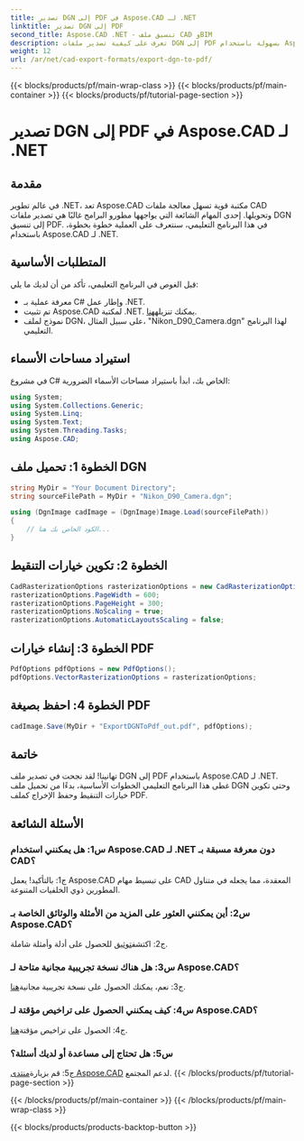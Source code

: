```yaml
---
title: تصدير DGN إلى PDF في Aspose.CAD لـ .NET
linktitle: تصدير DGN إلى PDF
second_title: Aspose.CAD .NET - تنسيق ملف CAD وBIM
description: تعرف على كيفية تصدير ملفات DGN إلى PDF بسهولة باستخدام Aspose.CAD لـ .NET. دليل خطوة بخطوة للتعامل السلس مع ملفات CAD.
weight: 12
url: /ar/net/cad-export-formats/export-dgn-to-pdf/
---
```


{{< blocks/products/pf/main-wrap-class >}}
{{< blocks/products/pf/main-container >}}
{{< blocks/products/pf/tutorial-page-section >}}

# تصدير DGN إلى PDF في Aspose.CAD لـ .NET

## مقدمة

في عالم تطوير .NET، تعد Aspose.CAD مكتبة قوية تسهل معالجة ملفات CAD وتحويلها. إحدى المهام الشائعة التي يواجهها مطورو البرامج غالبًا هي تصدير ملفات DGN إلى تنسيق PDF. في هذا البرنامج التعليمي، سنتعرف على العملية خطوة بخطوة، باستخدام Aspose.CAD لـ .NET.

## المتطلبات الأساسية

قبل الغوص في البرنامج التعليمي، تأكد من أن لديك ما يلي:

- معرفة عملية بـ C# وإطار عمل .NET.
-  تم تثبيت Aspose.CAD لمكتبة .NET. يمكنك تنزيله[هنا](https://releases.aspose.com/cad/net/).
- نموذج لملف DGN، على سبيل المثال، "Nikon_D90_Camera.dgn" لهذا البرنامج التعليمي.

## استيراد مساحات الأسماء

في مشروع C# الخاص بك، ابدأ باستيراد مساحات الأسماء الضرورية:

```csharp
using System;
using System.Collections.Generic;
using System.Linq;
using System.Text;
using System.Threading.Tasks;
using Aspose.CAD;
```

## الخطوة 1: تحميل ملف DGN

```csharp
string MyDir = "Your Document Directory";
string sourceFilePath = MyDir + "Nikon_D90_Camera.dgn";

using (DgnImage cadImage = (DgnImage)Image.Load(sourceFilePath))
{
    // الكود الخاص بك هنا...
}
```

## الخطوة 2: تكوين خيارات التنقيط

```csharp
CadRasterizationOptions rasterizationOptions = new CadRasterizationOptions();
rasterizationOptions.PageWidth = 600;
rasterizationOptions.PageHeight = 300;
rasterizationOptions.NoScaling = true;
rasterizationOptions.AutomaticLayoutsScaling = false;
```

## الخطوة 3: إنشاء خيارات PDF

```csharp
PdfOptions pdfOptions = new PdfOptions();
pdfOptions.VectorRasterizationOptions = rasterizationOptions;
```

## الخطوة 4: احفظ بصيغة PDF

```csharp
cadImage.Save(MyDir + "ExportDGNToPdf_out.pdf", pdfOptions);
```

## خاتمة

تهانينا! لقد نجحت في تصدير ملف DGN إلى PDF باستخدام Aspose.CAD لـ .NET. غطى هذا البرنامج التعليمي الخطوات الأساسية، بدءًا من تحميل ملف DGN وحتى تكوين خيارات التنقيط وحفظ الإخراج كملف PDF.

## الأسئلة الشائعة

### س1: هل يمكنني استخدام Aspose.CAD لـ .NET دون معرفة مسبقة بـ CAD؟

ج1: بالتأكيد! يعمل Aspose.CAD على تبسيط مهام CAD المعقدة، مما يجعله في متناول المطورين ذوي الخلفيات المتنوعة.

### س2: أين يمكنني العثور على المزيد من الأمثلة والوثائق الخاصة بـ Aspose.CAD؟

 ج2: اكتشف[توثيق](https://reference.aspose.com/cad/net/) للحصول على أدلة وأمثلة شاملة.

### س3: هل هناك نسخة تجريبية مجانية متاحة لـ Aspose.CAD؟

ج3: نعم، يمكنك الحصول على نسخة تجريبية مجانية[هنا](https://releases.aspose.com/).

### س4: كيف يمكنني الحصول على تراخيص مؤقتة لـ Aspose.CAD؟

 ج4: الحصول على تراخيص مؤقتة[هنا](https://purchase.aspose.com/temporary-license/).

### س5: هل تحتاج إلى مساعدة أو لديك أسئلة؟

ج5: قم بزيارة[منتدى Aspose.CAD](https://forum.aspose.com/c/cad/19) لدعم المجتمع.
{{< /blocks/products/pf/tutorial-page-section >}}

{{< /blocks/products/pf/main-container >}}
{{< /blocks/products/pf/main-wrap-class >}}

{{< blocks/products/products-backtop-button >}}
